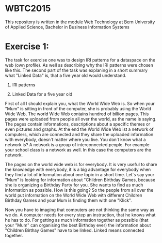 # WBTC2015
This repository is written in the module Web Technology at Bern University of Applied Science, Bachelor in Business Information Systems 

# Exercise 1:

The task for exercise one was to design IRI patterns for a dataspace on the web (own profile). As well as describing why the IRI patterns were chosen like this. 
The second part of the task was explaning in a short summary what "Linked Data" is, that a five year old would understand. 

1. IRI patterns 


2. Linked Data for a five year old 

First of all I should explain you, what the World Wide Web is. So when your "Mum" is sitting in front of the computer, she is probably using the World Wide Web. The world Wide Web contains hundred of billion pages. This pages were uploaded from people all over the world, as the name is saying. The pages contain informations, descriptions about a specific themes or even pictures and graphs. 
At the end the World Wide Web ist a network of computers, which are connected and they share the uploaded information with everybody, doesn't matter where you live. You don't know what a network is? 
A network is a group of interconnected people. For example your school class is a network as well. In this case the computers are the network. 

The pages on the world wide web is for everybody. It is very useful to share the knowledge with everybody, it is a big advantage for everybody when they find a lot of information about one topic in a short time. 
Let's say your "Mum" is looking for information about "Children Birthday Games, because she is organizing a Birthday Party for you. She wants to find as much information as possible. How is this going? 
So the people from all over the world put information on the World Wide Web with different Children Birthday Games and your Mum is finding them with one "Klick". 

Now you have to imaging that computers are not thinking the same way as we do. A computer needs for every step an instruction, that he knows what he has to do. For getting as much information together as possible (that your "Mum" can organising the best Birthday ever) the information about "Children Birthay Games" have to be linked. 
Linked means connected together. 








